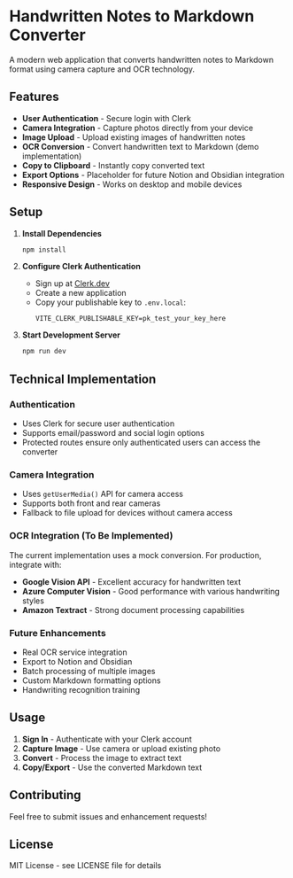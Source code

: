 # Handwritten Notes to Markdown Converter

A modern web application that converts handwritten notes to Markdown format using camera capture and OCR technology.

## Features

- **User Authentication** - Secure login with Clerk
- **Camera Integration** - Capture photos directly from your device
- **Image Upload** - Upload existing images of handwritten notes
- **OCR Conversion** - Convert handwritten text to Markdown (demo implementation)
- **Copy to Clipboard** - Instantly copy converted text
- **Export Options** - Placeholder for future Notion and Obsidian integration
- **Responsive Design** - Works on desktop and mobile devices

## Setup

1. **Install Dependencies**
   ```bash
   npm install
   ```

2. **Configure Clerk Authentication**
   - Sign up at [Clerk.dev](https://clerk.dev)
   - Create a new application
   - Copy your publishable key to `.env.local`:
     ```
     VITE_CLERK_PUBLISHABLE_KEY=pk_test_your_key_here
     ```

3. **Start Development Server**
   ```bash
   npm run dev
   ```

## Technical Implementation

### Authentication
- Uses Clerk for secure user authentication
- Supports email/password and social login options
- Protected routes ensure only authenticated users can access the converter

### Camera Integration
- Uses `getUserMedia()` API for camera access
- Supports both front and rear cameras
- Fallback to file upload for devices without camera access

### OCR Integration (To Be Implemented)
The current implementation uses a mock conversion. For production, integrate with:
- **Google Vision API** - Excellent accuracy for handwritten text
- **Azure Computer Vision** - Good performance with various handwriting styles
- **Amazon Textract** - Strong document processing capabilities

### Future Enhancements
- Real OCR service integration
- Export to Notion and Obsidian
- Batch processing of multiple images
- Custom Markdown formatting options
- Handwriting recognition training

## Usage

1. **Sign In** - Authenticate with your Clerk account
2. **Capture Image** - Use camera or upload existing photo
3. **Convert** - Process the image to extract text
4. **Copy/Export** - Use the converted Markdown text

## Contributing

Feel free to submit issues and enhancement requests!

## License

MIT License - see LICENSE file for details